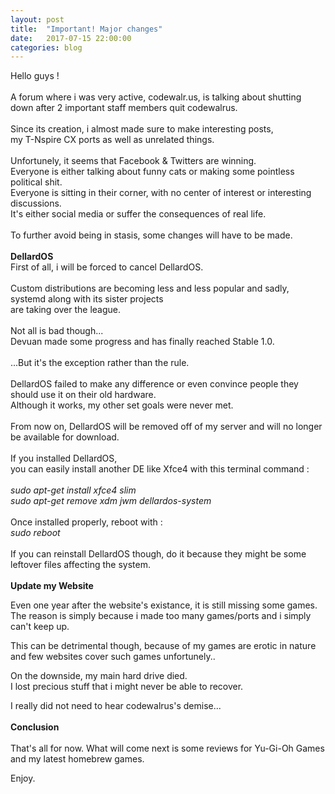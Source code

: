 ```yaml
---
layout: post
title:  "Important! Major changes"
date:   2017-07-15 22:00:00
categories: blog
---
```

Hello guys !<br>
<br>
A forum where i was very active, codewalr.us, is talking about shutting down after 2 important staff members quit codewalrus.<br>
<br>
Since its creation, i almost made sure to make interesting posts, <br>
my T-Nspire CX ports as well as unrelated things.<br>
<br>
Unfortunely, it seems that Facebook & Twitters are winning.<br>
Everyone is either talking about funny cats or making some pointless political shit.<br>
Everyone is sitting in their corner, with no center of interest or interesting discussions.<br>
It's either social media or suffer the consequences of real life.<br>
<br>
To further avoid being in stasis, some changes will have to be made.<br>
<br>
<b>DellardOS</b>
<br>
First of all, i will be forced to cancel DellardOS.<br>
<br>
Custom distributions are becoming less and less popular and sadly, systemd along with its sister projects<br>
are taking over the league.<br>
<br>
Not all is bad though... <br>
Devuan made some progress and has finally reached Stable 1.0.<br>
<br>
...But it's the exception rather than the rule.<br>
<br>
DellardOS failed to make any difference or even convince people they should use it on their old hardware.<br>
Although it works, my other set goals were never met.<br>
<br>
From now on, DellardOS will be removed off of my server and will no longer be available for download.<br>
<br>
If you installed DellardOS,<br>
you can easily install another DE like Xfce4 with this terminal command :<br>
<br>
<i>sudo apt-get install xfce4 slim<br>
sudo apt-get remove xdm jwm dellardos-system<br>
</i><br>
Once installed properly, reboot with :<br>
<i>sudo reboot</i><br>
<br>
If you can reinstall DellardOS though, do it because they might be some leftover files affecting the system.<br>
<br>
<b>Update my Website</b>

Even one year after the website's existance, it is still missing some games.<br>
The reason is simply because i made too many games/ports and i simply can't keep up.<br>

This can be detrimental though, because of my games are erotic in nature<br>
and few websites cover such games unfortunely..<br>

On the downside, my main hard drive died.<br>
I lost precious stuff that i might never be able to recover.<br>

I really did not need to hear codewalrus's demise...<br>
<br>
<b>Conclusion</b>
<br><br>
That's all for now. What will come next is some reviews for Yu-Gi-Oh Games
and my latest homebrew games. <br>

Enjoy.
